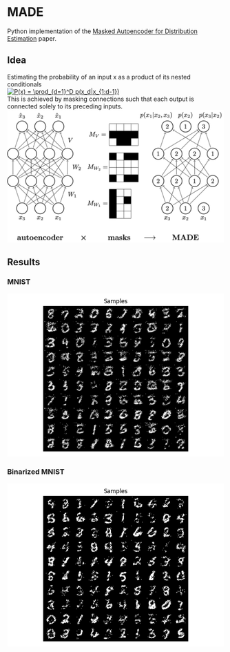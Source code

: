 # MADE
Python implementation of the [Masked Autoencoder for Distribution Estimation](https://arxiv.org/abs/1502.03509) paper.
## Idea
Estimating the probability of an input x as a product of its nested conditionals  
<a href="https://www.codecogs.com/eqnedit.php?latex=P(x)&space;=&space;\prod_{d=1}^D&space;p(x_d|x_{1:d-1})" target="_blank"><img src="https://latex.codecogs.com/gif.latex?P(x)&space;=&space;\prod_{d=1}^D&space;p(x_d|x_{1:d-1})" title="P(x) = \prod_{d=1}^D p(x_d|x_{1:d-1})" /></a>  
This is achieved by masking connections such that each output is connected solely to its preceding inputs.
![MADE architecture](../images/MADE.png)

## Results
### MNIST
![MADE results](../results/mnist_MADE_samples.png)
### Binarized MNIST
![MADE results binarized](../results/mnist_MADE_samples_2.png)

